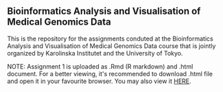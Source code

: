 ## Bioinformatics Analysis and Visualisation of Medical Genomics Data

This is the repository for the assignments conduted at the Bioinformatics Analysis and Visualisation of Medical Genomics Data course that is jointly organized by Karolinska Institutet and the University of Tokyo.

NOTE: Assignment 1 is uploaded as .Rmd (R markdown) and .html document. For a better viewing, it's recommended to download .html file and open it in your favourite browser. You may also view it [HERE](https://blazoder.github.io/Bioinformatics-Analysis-and-Visualisation-of-Medical-Genomics-Data/). 

